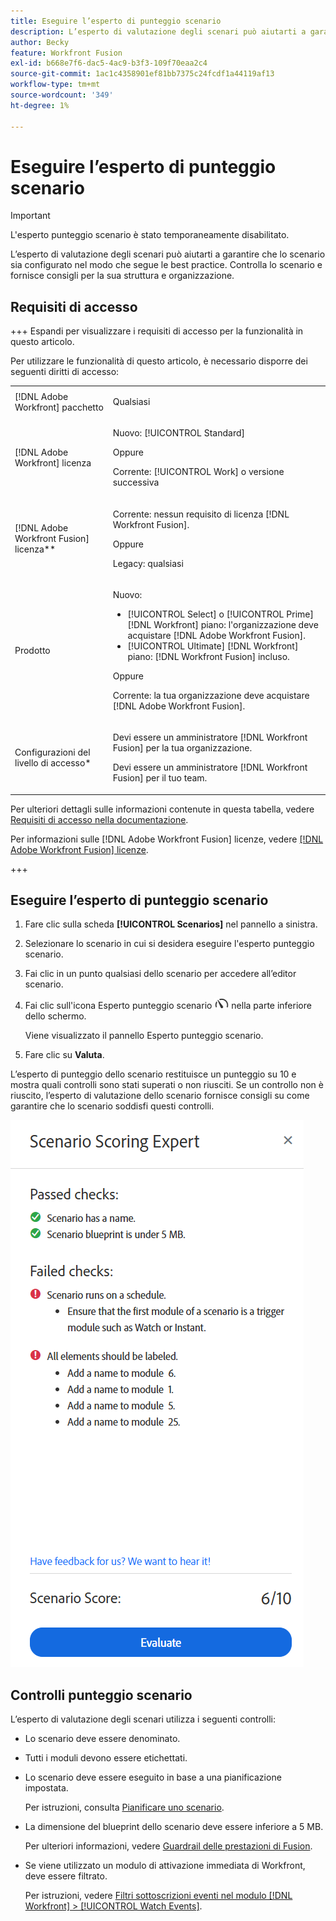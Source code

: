 ```yaml
---
title: Eseguire l’esperto di punteggio scenario
description: L’esperto di valutazione degli scenari può aiutarti a garantire che lo scenario sia configurato nel modo che segue le best practice. Controlla lo scenario e fornisce consigli per la sua struttura e organizzazione.
author: Becky
feature: Workfront Fusion
exl-id: b668e7f6-dac5-4ac9-b3f3-109f70eaa2c4
source-git-commit: 1ac1c4358901ef81bb7375c24fcdf1a44119af13
workflow-type: tm+mt
source-wordcount: '349'
ht-degree: 1%

---
```


# Eseguire l’esperto di punteggio scenario

>[!IMPORTANT]
>
>L&#39;esperto punteggio scenario è stato temporaneamente disabilitato.

L’esperto di valutazione degli scenari può aiutarti a garantire che lo scenario sia configurato nel modo che segue le best practice. Controlla lo scenario e fornisce consigli per la sua struttura e organizzazione.

## Requisiti di accesso

+++ Espandi per visualizzare i requisiti di accesso per la funzionalità in questo articolo.

Per utilizzare le funzionalità di questo articolo, è necessario disporre dei seguenti diritti di accesso:

<table style="table-layout:auto">
 <col> 
 <col> 
 <tbody> 
  <tr> 
   <td role="rowheader">[!DNL Adobe Workfront] pacchetto</td> 
   <td> <p>Qualsiasi</p> </td> 
  </tr> 
  <tr data-mc-conditions=""> 
   <td role="rowheader">[!DNL Adobe Workfront] licenza</td> 
   <td> <p>Nuovo: [!UICONTROL Standard]</p><p>Oppure</p><p>Corrente: [!UICONTROL Work] o versione successiva</p> </td> 
  </tr> 
  <tr> 
   <td role="rowheader">[!DNL Adobe Workfront Fusion] licenza**</td> 
   <td>
   <p>Corrente: nessun requisito di licenza [!DNL Workfront Fusion].</p>
   <p>Oppure</p>
   <p>Legacy: qualsiasi </p>
   </td> 
  </tr> 
  <tr> 
   <td role="rowheader">Prodotto</td> 
   <td>
   <p>Nuovo:</p> <ul><li>[!UICONTROL Select] o [!UICONTROL Prime] [!DNL Workfront] piano: l'organizzazione deve acquistare [!DNL Adobe Workfront Fusion].</li><li>[!UICONTROL Ultimate] [!DNL Workfront] piano: [!DNL Workfront Fusion] incluso.</li></ul>
   <p>Oppure</p>
   <p>Corrente: la tua organizzazione deve acquistare [!DNL Adobe Workfront Fusion].</p>
   </td> 
  </tr>
  <tr data-mc-conditions=""> 
   <td role="rowheader">Configurazioni del livello di accesso*</td> 
   <td> 
     <p>Devi essere un amministratore [!DNL Workfront Fusion] per la tua organizzazione.</p>
     <p>Devi essere un amministratore [!DNL Workfront Fusion] per il tuo team.</p>
   </td> 
  </tr> 
   </td> 
  </tr> 
 </tbody> 
</table>

Per ulteriori dettagli sulle informazioni contenute in questa tabella, vedere [Requisiti di accesso nella documentazione](/help/workfront-fusion/references/licenses-and-roles/access-level-requirements-in-documentation.md).

Per informazioni sulle [!DNL Adobe Workfront Fusion] licenze, vedere [[!DNL Adobe Workfront Fusion] licenze](/help/workfront-fusion/set-up-and-manage-workfront-fusion/licensing-operations-overview/license-automation-vs-integration.md).

+++

## Eseguire l’esperto di punteggio scenario

1. Fare clic sulla scheda **[!UICONTROL Scenarios]** nel pannello a sinistra.
1. Selezionare lo scenario in cui si desidera eseguire l&#39;esperto punteggio scenario.
1. Fai clic in un punto qualsiasi dello scenario per accedere all’editor scenario.
1. Fai clic sull&#39;icona Esperto punteggio scenario ![Esperto punteggio scenario](assets/scoring-expert-icon.png) nella parte inferiore dello schermo.

   Viene visualizzato il pannello Esperto punteggio scenario.
1. Fare clic su **Valuta**.

L’esperto di punteggio dello scenario restituisce un punteggio su 10 e mostra quali controlli sono stati superati o non riusciti. Se un controllo non è riuscito, l’esperto di valutazione dello scenario fornisce consigli su come garantire che lo scenario soddisfi questi controlli.

![Punteggio scenario](assets/scenario-score.png)

## Controlli punteggio scenario

L’esperto di valutazione degli scenari utilizza i seguenti controlli:

* Lo scenario deve essere denominato.
* Tutti i moduli devono essere etichettati.
* Lo scenario deve essere eseguito in base a una pianificazione impostata.

  Per istruzioni, consulta [Pianificare uno scenario](/help/workfront-fusion/create-scenarios/config-scenarios-settings/schedule-a-scenario.md).
* La dimensione del blueprint dello scenario deve essere inferiore a 5 MB.

  Per ulteriori informazioni, vedere [Guardrail delle prestazioni di Fusion](/help/workfront-fusion/references/scenarios/fusion-performance-guardrails.md#scenarios).
* Se viene utilizzato un modulo di attivazione immediata di Workfront, deve essere filtrato.

  Per istruzioni, vedere [Filtri sottoscrizioni eventi nel modulo  [!DNL Workfront] > [!UICONTROL Watch Events]](/help/workfront-fusion/references/apps-and-modules/adobe-connectors/workfront-modules.md#event-subscription-filters-in-the-workfront--watch-events-modules).
